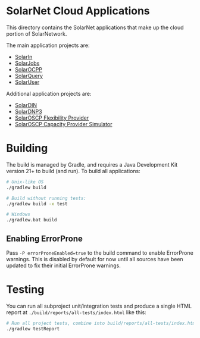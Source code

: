 # SolarNet Cloud Applications

This directory contains the SolarNet applications that make up the cloud portion of SolarNetwork.

The main application projects are:

 * [SolarIn](./solarin/)
 * [SolarJobs](./solarjobs/)
 * [SolarOCPP](./solarocpp/)
 * [SolarQuery](./solarquery/)
 * [SolarUser](./solaruser/)

Additional application projects are:

 * [SolarDIN](./solardin/)
 * [SolarDNP3](./solardnp3/)
 * [SolarOSCP Flexibility Provider](./oscp-fp/)
 * [SolarOSCP Capacity Provider Simulator](./oscp-sim-cp/)

# Building

The build is managed by Gradle, and requires a Java Development Kit version 21+ to build (and run).
To build all applications:

```sh
# Unix-like OS
./gradlew build

# Build without running tests:
./gradlew build -x test

# Windows
./gradlew.bat build
```

## Enabling ErrorProne

Pass `-P errorProneEnabled=true` to the build command to enable ErrorProne warnings. This is disabled
by default for now until all sources have been updated to fix their initial ErrorProne warnings.

# Testing

You can run all subproject unit/integration tests and produce a single HTML report at
`./build/reports/all-tests/index.html` like this:

```sh
# Run all project tests, combine into build/reports/all-tests/index.html
./gradlew testReport
```
